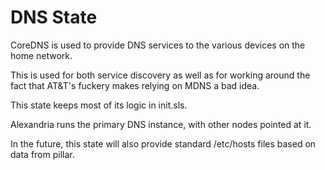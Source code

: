 # DNS State

CoreDNS is used to provide DNS services to the various devices on the home network.

This is used for both service discovery as well as for working around the fact that AT&T's fuckery makes relying on
MDNS a bad idea.

This state keeps most of its logic in init.sls.

Alexandria runs the primary DNS instance, with other nodes pointed at it.

In the future, this state will also provide standard /etc/hosts files based on data from pillar.

